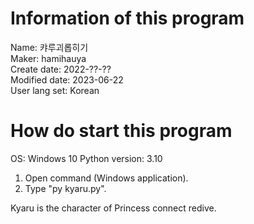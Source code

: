 # Information of this program
Name: 캬루괴롭히기\
Maker: hamihauya\
Create date: 2022-??-??\
Modified date: 2023-06-22\
User lang set: Korean

# How do start this program
OS: Windows 10
Python version: 3.10
1. Open command (Windows application).
2. Type "py kyaru.py".

Kyaru is the character of Princess connect redive.
